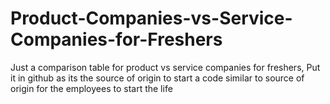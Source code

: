 # Product-Companies-vs-Service-Companies-for-Freshers
Just a comparison table for product vs service companies for freshers, Put it in github as its the source of origin to start a code similar to source of origin for the employees to start the life
